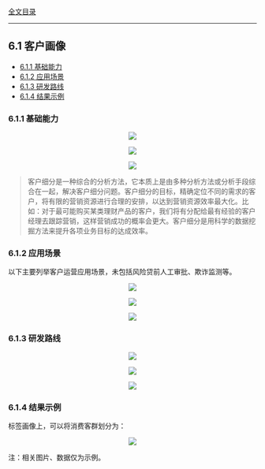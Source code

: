 [全文目录](https://aistudio.baidu.com/projectdetail/8623759)

---

## 6.1 客户画像

- [6.1.1 基础能力](#611-基础能力)
- [6.1.2 应用场景](#612-应用场景)
- [6.1.3 研发路线](#613-研发路线)
- [6.1.4 结果示例](#614-结果示例)

### 6.1.1 基础能力

<p align="center">
<img src="https://tjt.obs.cn-southwest-2.myhuaweicloud.com/ds/Z/6.1.1.0-000.png">
</p>

<p align="center">
<img src="https://tjt.obs.cn-southwest-2.myhuaweicloud.com/ds/Z/6.1.1.0-001.png">
</p>

<p align="center">
<img src="https://tjt.obs.cn-southwest-2.myhuaweicloud.com/ds/Z/6.1.1.0-002.png">
</p>

> 客户细分是一种综合的分析方法，它本质上是由多种分析方法或分析手段综合在一起，解决客户细分问题。客户细分的目标，精确定位不同的需求的客户，将有限的营销资源进行合理的安排，以达到营销资源效率最大化。比如：对于最可能购买某类理财产品的客户，我们将有分配给最有经验的客户经理去跟踪营销，这样营销成功的概率会更大。客户细分是用科学的数据挖掘方法来提升各项业务目标的达成效率。


### 6.1.2 应用场景
以下主要列举客户运营应用场景，未包括风险贷前人工审批、欺诈监测等。

<p align="center">
<img src="https://tjt.obs.cn-southwest-2.myhuaweicloud.com/ds/Z/6.1.2.0-000.png">
</p>

<p align="center">
<img src="https://tjt.obs.cn-southwest-2.myhuaweicloud.com/ds/Z/6.1.2.0-001.png">
</p>

<p align="center">
<img src="https://tjt.obs.cn-southwest-2.myhuaweicloud.com/ds/Z/6.1.2.0-002.png">
</p>

### 6.1.3 研发路线

<p align="center">
<img src="https://tjt.obs.cn-southwest-2.myhuaweicloud.com/ds/Z/6.1.3.0-000.png">
</p>

<p align="center">
<img src="https://tjt.obs.cn-southwest-2.myhuaweicloud.com/ds/Z/6.1.3.0-001.png">
</p>

<p align="center">
<img src="https://tjt.obs.cn-southwest-2.myhuaweicloud.com/ds/Z/6.1.3.0-002.png">
</p>

### 6.1.4 结果示例
标签画像上，可以将消费客群划分为：

<p align="center">
<img src="https://tjt.obs.cn-southwest-2.myhuaweicloud.com/ds/Z/6.1.4.0-000.png">
</p>

注：相关图片、数据仅为示例。

